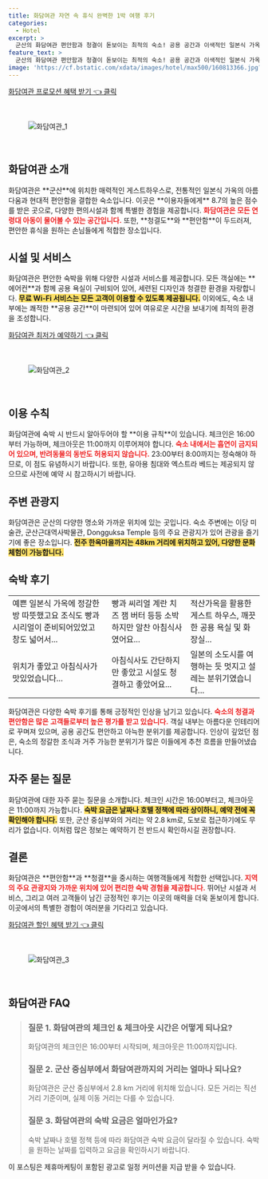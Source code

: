 ```yaml
---
title: 화담여관 자연 속 휴식 완벽한 1박 여행 후기
categories:
  - Hotel
excerpt: >
  군산의 화담여관 편안함과 청결이 돋보이는 최적의 숙소! 공용 공간과 이색적인 일본식 가옥이 매력적인 이곳에서 특별한 순간을 만끽하세요. 9.4점의 커플 선호 숙소 지금 예약하고 잊지 못할 추억을 만들어보세요!
feature_text: >
  군산의 화담여관 편안함과 청결이 돋보이는 최적의 숙소! 공용 공간과 이색적인 일본식 가옥이 매력적인 이곳에서 특별한 순간을 만끽하세요. 9.4점의 커플 선호 숙소 지금 예약하고 잊지 못할 추억을 만들어보세요!
image: 'https://cf.bstatic.com/xdata/images/hotel/max500/160813366.jpg?k=6a3efa8e84eba650a0e614edffccf48be7c492ee6d258d1de7b8a0e57df1f22f&o=&hp=1'
---
```


<p><a class="modoo-button" href="https://tinyurl.com/2be43w5v" rel="nofollow noopener">화담여관 프로모션 혜택 받기 👈 클릭</a></p><br/>
<figure class="image"><img alt="화담여관_1" src="https://cf.bstatic.com/xdata/images/hotel/max1024x768/116368456.jpg?k=27d78951ca861b37758c5a0ab66fe5155eb2f958c2870fa8b7d1e6872d4152fc&amp;o=&amp;hp=1"/></figure><br/>

<h2 id="화담여관_소개">화담여관 소개</h2>
<p>화담여관은 **군산**에 위치한 매력적인 게스트하우스로, 전통적인 일본식 가옥의 아름다움과 현대적 편안함을 결합한 숙소입니다. 이곳은 **이용자들에게** 8.7의 높은 점수를 받은 곳으로, 다양한 편의시설과 함께 특별한 경험을 제공합니다. <b><span style="color: #ee2323;">화담여관은 모든 연령대 아동이 물어볼 수 있는 공간입니다.</span></b> 또한, **청결도**와 **편안함**이 두드러져, 편안한 휴식을 원하는 손님들에게 적합한 장소입니다.</p>
<h2 id="시설_및_서비스">시설 및 서비스</h2>
<p>화담여관은 편안한 숙박을 위해 다양한 시설과 서비스를 제공합니다. 모든 객실에는 **에어컨**과 함께 공용 욕실이 구비되어 있어, 세련된 디자인과 청결한 환경을 자랑합니다. <b><span style="background-color: #ffe066;">무료 Wi-Fi 서비스는 모든 고객이 이용할 수 있도록 제공됩니다.</span></b> 이외에도, 숙소 내부에는 쾌적한 **공용 공간**이 마련되어 있어 여유로운 시간을 보내기에 최적의 환경을 조성합니다.</p>
<p><a class="modoo-button" href="https://tinyurl.com/2be43w5v" rel="nofollow noopener">화담여관 최저가 예약하기 👈 클릭</a></p><br/>
<figure class="image"><img alt="화담여관_2" src="https://cf.bstatic.com/xdata/images/hotel/max500/160813366.jpg?k=6a3efa8e84eba650a0e614edffccf48be7c492ee6d258d1de7b8a0e57df1f22f&amp;o=&amp;hp=1"/></figure><br/>
<h2 id="이용_수칙">이용 수칙</h2>
<p>화담여관에 숙박 시 반드시 알아두어야 할 **이용 규칙**이 있습니다. 체크인은 16:00부터 가능하며, 체크아웃은 11:00까지 이루어져야 합니다. <b><span style="color: #ee2323;">숙소 내에서는 흡연이 금지되어 있으며, 반려동물의 동반도 허용되지 않습니다.</span></b> 23:00부터 8:00까지는 정숙해야 하므로, 이 점도 유념하시기 바랍니다. 또한, 유아용 침대와 엑스트라 베드는 제공되지 않으므로 사전에 예약 시 참고하시기 바랍니다.</p>
<h2 id="주변_관광지">주변 관광지</h2>
<p>화담여관은 군산의 다양한 명소와 가까운 위치에 있는 곳입니다. 숙소 주변에는 이당 미술관, 군산근대역사박물관, Dongguksa Temple 등의 주요 관광지가 있어 관광을 즐기기에 좋은 장소입니다. <b><span style="background-color: #ffe066;">전주 한옥마을까지는 48km 거리에 위치하고 있어, 다양한 문화 체험이 가능합니다.</span></b></p>
<h2 id="숙박_후기">숙박 후기</h2>
<table>
<tr>
<td>예쁜 일본식 가옥에 정갈한 방 따뜻했고요 조식도 빵과 시리얼이 준비되어있었고 창도 넓어서...</td>
<td>빵과 씨리얼 계란 치즈 잼 버터 등등 소박하지만 알찬 아침식사였어요...</td>
<td>적산가옥을 활용한 게스트 하우스, 깨끗한 공용 욕실 및 화장실...</td>
</tr>
<tr>
<td>위치가 좋았고 아침식사가 맛있었습니다...</td>
<td>아침식사도 간단하지만 좋았고 시설도 청결하고 좋았어요...</td>
<td>일본의 소도시를 여행하는 듯 멋지고 설레는 분위기였습니다...</td>
</tr>
</table>
<p>화담여관은 다양한 숙박 후기를 통해 긍정적인 인상을 남기고 있습니다. <b><span style="color: #ee2323;">숙소의 청결과 편안함은 많은 고객들로부터 높은 평가를 받고 있습니다.</span></b> 객실 내부는 아름다운 인테리어로 꾸며져 있으며, 공용 공간도 편안하고 아늑한 분위기를 제공합니다. 인상이 깊었던 점은, 숙소의 정갈한 조식과 거주 가능한 분위기가 많은 이들에게 추천 흐름을 만들어냈습니다.</p>
<h2 id="자주_묻는_질문">자주 묻는 질문</h2>
<p>화담여관에 대한 자주 묻는 질문을 소개합니다. 체크인 시간은 16:00부터고, 체크아웃은 11:00까지 가능합니다. <b><span style="background-color: #ffe066;">숙박 요금은 날짜나 호텔 정책에 따라 상이하니, 예약 전에 꼭 확인해야 합니다.</span></b> 또한, 군산 중심부와의 거리는 약 2.8 km로, 도보로 접근하기에도 무리가 없습니다. 이처럼 많은 정보는 예약하기 전 반드시 확인하시길 권장합니다.</p>
<h2 id="결론">결론</h2>
<p>화담여관은 **편안함**과 **청결**을 중시하는 여행객들에게 적합한 선택입니다. <b><span style="color: #ee2323;">지역의 주요 관광지와 가까운 위치에 있어 편리한 숙박 경험을 제공합니다.</span></b> 뛰어난 시설과 서비스, 그리고 여러 고객들이 남긴 긍정적인 후기는 이곳의 매력을 더욱 돋보이게 합니다. 이곳에서의 특별한 경험이 여러분을 기다리고 있습니다.</p>

<p><a class="modoo-button" href="https://tinyurl.com/2be43w5v" rel="nofollow noopener">화담여관 할인 혜택 받기 👈 클릭</a></p><br>

<figure class="image"><img src="https://cf.bstatic.com/xdata/images/hotel/max500/116368462.jpg?k=32c952f1601141dee6a4cbb4b21577bc95ff52b9cdaab8a82a7cbc8a6d217ebd&o=&hp=1" alt="화담여관_3"></figure><br>
<h2 id="화담여관_FAQ">화담여관 FAQ</h2>
<div itemscope="" itemtype="https://schema.org/FAQPage"> 
<blockquote> 
<div itemscope="" itemprop="mainEntity" itemtype="https://schema.org/Question"> 
<h3 id="질문_1" itemprop="name">질문 1. 화담여관의 체크인 & 체크아웃 시간은 어떻게 되나요?</h3> 
<div itemscope="" itemprop="acceptedAnswer" itemtype="https://schema.org/Answer"> 
<span itemprop="text"> <p>화담여관의 체크인은 16:00부터 시작되며, 체크아웃은 11:00까지입니다.</p> </span> 
</div> 
</div> 
<div itemscope="" itemprop="mainEntity" itemtype="https://schema.org/Question"> 
<h3 id="질문_2" itemprop="name">질문 2. 군산 중심부에서 화담여관까지의 거리는 얼마나 되나요?</h3> 
<div itemscope="" itemprop="acceptedAnswer" itemtype="https://schema.org/Answer"> 
<span itemprop="text"> <p>화담여관은 군산 중심부에서 2.8 km 거리에 위치해 있습니다. 모든 거리는 직선 거리 기준이며, 실제 이동 거리는 다를 수 있습니다.</p> </span> 
</div> 
</div> 
<div itemscope="" itemprop="mainEntity" itemtype="https://schema.org/Question"> 
<h3 id="질문_3" itemprop="name">질문 3. 화담여관의 숙박 요금은 얼마인가요?</h3> 
<div itemscope="" itemprop="acceptedAnswer" itemtype="https://schema.org/Answer"> 
<span itemprop="text"> <p>숙박 날짜나 호텔 정책 등에 따라 화담여관 숙박 요금이 달라질 수 있습니다. 숙박을 원하는 날짜를 입력하고 요금을 확인하시기 바랍니다.</p> </span> 
</div> 
</div> 
</blockquote> 
</div><p>이 포스팅은 제휴마케팅이 포함된 광고로 일정 커미션을 지급 받을 수 있습니다.</p>

